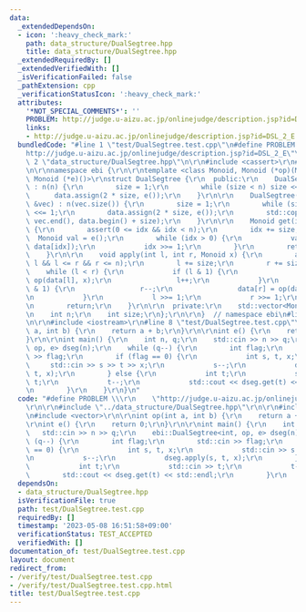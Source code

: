 ```yaml
---
data:
  _extendedDependsOn:
  - icon: ':heavy_check_mark:'
    path: data_structure/DualSegtree.hpp
    title: data_structure/DualSegtree.hpp
  _extendedRequiredBy: []
  _extendedVerifiedWith: []
  _isVerificationFailed: false
  _pathExtension: cpp
  _verificationStatusIcon: ':heavy_check_mark:'
  attributes:
    '*NOT_SPECIAL_COMMENTS*': ''
    PROBLEM: http://judge.u-aizu.ac.jp/onlinejudge/description.jsp?id=DSL_2_E
    links:
    - http://judge.u-aizu.ac.jp/onlinejudge/description.jsp?id=DSL_2_E
  bundledCode: "#line 1 \"test/DualSegtree.test.cpp\"\n#define PROBLEM \\\r\n    \"\
    http://judge.u-aizu.ac.jp/onlinejudge/description.jsp?id=DSL_2_E\"\r\n\r\n#line\
    \ 2 \"data_structure/DualSegtree.hpp\"\n\r\n#include <cassert>\r\n#include <vector>\r\
    \n\r\nnamespace ebi {\r\n\r\ntemplate <class Monoid, Monoid (*op)(Monoid, Monoid),\
    \ Monoid (*e)()>\r\nstruct DualSegtree {\r\n  public:\r\n    DualSegtree(int n)\
    \ : n(n) {\r\n        size = 1;\r\n        while (size < n) size <<= 1;\r\n  \
    \      data.assign(2 * size, e());\r\n    }\r\n\r\n    DualSegtree(const std::vector<Monoid>\
    \ &vec) : n(vec.size()) {\r\n        size = 1;\r\n        while (size < n) size\
    \ <<= 1;\r\n        data.assign(2 * size, e());\r\n        std::copy(vec.begin(),\
    \ vec.end(), data.begin() + size);\r\n    }\r\n\r\n    Monoid get(int idx) const\
    \ {\r\n        assert(0 <= idx && idx < n);\r\n        idx += size;\r\n      \
    \  Monoid val = e();\r\n        while (idx > 0) {\r\n            val = op(val,\
    \ data[idx]);\r\n            idx >>= 1;\r\n        }\r\n        return val;\r\n\
    \    }\r\n\r\n    void apply(int l, int r, Monoid x) {\r\n        assert(0 <=\
    \ l && l <= r && r <= n);\r\n        l += size;\r\n        r += size;\r\n    \
    \    while (l < r) {\r\n            if (l & 1) {\r\n                data[l] =\
    \ op(data[l], x);\r\n                l++;\r\n            }\r\n            if (r\
    \ & 1) {\r\n                r--;\r\n                data[r] = op(data[r], x);\r\
    \n            }\r\n            l >>= 1;\r\n            r >>= 1;\r\n        }\r\
    \n        return;\r\n    }\r\n\r\n  private:\r\n    std::vector<Monoid> data;\r\
    \n    int n;\r\n    int size;\r\n};\r\n\r\n}  // namespace ebi\n#line 5 \"test/DualSegtree.test.cpp\"\
    \n\r\n#include <iostream>\r\n#line 8 \"test/DualSegtree.test.cpp\"\n\r\nint op(int\
    \ a, int b) {\r\n    return a + b;\r\n}\r\n\r\nint e() {\r\n    return 0;\r\n\
    }\r\n\r\nint main() {\r\n    int n, q;\r\n    std::cin >> n >> q;\r\n    ebi::DualSegtree<int,\
    \ op, e> dseg(n);\r\n    while (q--) {\r\n        int flag;\r\n        std::cin\
    \ >> flag;\r\n        if (flag == 0) {\r\n            int s, t, x;\r\n       \
    \     std::cin >> s >> t >> x;\r\n            s--;\r\n            dseg.apply(s,\
    \ t, x);\r\n        } else {\r\n            int t;\r\n            std::cin >>\
    \ t;\r\n            t--;\r\n            std::cout << dseg.get(t) << std::endl;\r\
    \n        }\r\n    }\r\n}\n"
  code: "#define PROBLEM \\\r\n    \"http://judge.u-aizu.ac.jp/onlinejudge/description.jsp?id=DSL_2_E\"\
    \r\n\r\n#include \"../data_structure/DualSegtree.hpp\"\r\n\r\n#include <iostream>\r\
    \n#include <vector>\r\n\r\nint op(int a, int b) {\r\n    return a + b;\r\n}\r\n\
    \r\nint e() {\r\n    return 0;\r\n}\r\n\r\nint main() {\r\n    int n, q;\r\n \
    \   std::cin >> n >> q;\r\n    ebi::DualSegtree<int, op, e> dseg(n);\r\n    while\
    \ (q--) {\r\n        int flag;\r\n        std::cin >> flag;\r\n        if (flag\
    \ == 0) {\r\n            int s, t, x;\r\n            std::cin >> s >> t >> x;\r\
    \n            s--;\r\n            dseg.apply(s, t, x);\r\n        } else {\r\n\
    \            int t;\r\n            std::cin >> t;\r\n            t--;\r\n    \
    \        std::cout << dseg.get(t) << std::endl;\r\n        }\r\n    }\r\n}"
  dependsOn:
  - data_structure/DualSegtree.hpp
  isVerificationFile: true
  path: test/DualSegtree.test.cpp
  requiredBy: []
  timestamp: '2023-05-08 16:51:58+09:00'
  verificationStatus: TEST_ACCEPTED
  verifiedWith: []
documentation_of: test/DualSegtree.test.cpp
layout: document
redirect_from:
- /verify/test/DualSegtree.test.cpp
- /verify/test/DualSegtree.test.cpp.html
title: test/DualSegtree.test.cpp
---
```


